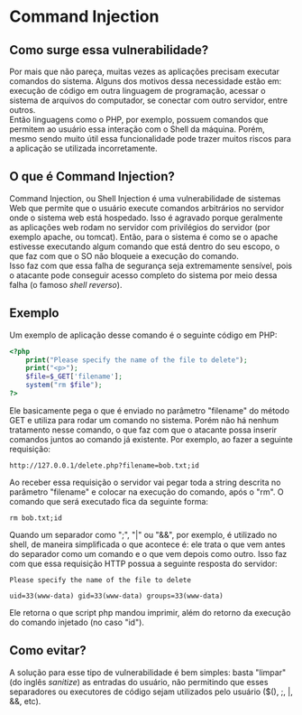 # Command Injection

## Como surge essa vulnerabilidade?

Por mais que não pareça, muitas vezes as aplicações precisam executar comandos do sistema. Alguns dos motivos dessa necessidade estão em: execução de código em outra linguagem de programação, acessar o sistema de arquivos do computador, se conectar com outro servidor, entre outros.  
Então linguagens como o PHP, por exemplo, possuem comandos que permitem ao usuário essa interação com o Shell da máquina. Porém, mesmo sendo muito útil essa funcionalidade pode trazer muitos riscos para a aplicação se utilizada incorretamente.

## O que é Command Injection?

Command Injection, ou Shell Injection é uma vulnerabilidade de sistemas Web que permite que o usuário execute comandos arbitrários no servidor onde o sistema web está hospedado. Isso é agravado porque geralmente as aplicações web rodam no servidor com privilégios do servidor \(por exemplo apache, ou tomcat\). Então, para o sistema é como se o apache estivesse executando algum comando que está dentro do seu escopo, o que faz com que o SO não bloqueie a execução do comando.  
Isso faz com que essa falha de segurança seja extremamente sensível, pois o atacante pode conseguir acesso completo do sistema por meio dessa falha \(o famoso _shell reverso_\).

## Exemplo

Um exemplo de aplicação desse comando é o seguinte código em PHP:

```php
<?php
    print("Please specify the name of the file to delete");
    print("<p>");
    $file=$_GET['filename'];
    system("rm $file");
?>
```

Ele basicamente pega o que é enviado no parâmetro "filename" do método GET e utiliza para rodar um comando no sistema. Porém não há nenhum tratamento nesse comando, o que faz com que o atacante possa inserir comandos juntos ao comando já existente. Por exemplo, ao fazer a seguinte requisição:

```text
http://127.0.0.1/delete.php?filename=bob.txt;id
```

Ao receber essa requisição o servidor vai pegar toda a string descrita no parâmetro "filename" e colocar na execução do comando, após o "rm". O comando que será executado fica da seguinte forma:

```text
rm bob.txt;id
```

Quando um separador como ";", "\|" ou "&&", por exemplo, é utilizado no shell, de maneira simplificada o que acontece é: ele trata o que vem antes do separador como um comando e o que vem depois como outro. Isso faz com que essa requisição HTTP possua a seguinte resposta do servidor:

```text
Please specify the name of the file to delete

uid=33(www-data) gid=33(www-data) groups=33(www-data)
```

Ele retorna o que script php mandou imprimir, além do retorno da execução do comando injetado \(no caso "id"\).

## Como evitar?

A solução para esse tipo de vulnerabilidade é bem simples: basta "limpar" \(do inglês _sanitize_\) as entradas do usuário, não permitindo que esses separadores ou executores de código sejam utilizados pelo usuário \($\(\), ;, \|, &&, etc\).
